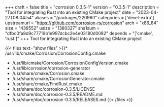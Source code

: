 +++
draft = false
title = "corrosion 0.3.5-1"
version = "0.3.5-1"
description = "Tool for integrating Rust into an existing CMake project"
date = "2023-04-27T08:04:54"
aliases = "/packages/220960"
categories = ['devel-extra']
upstreamurl = "https://github.com/corrosion-rs/corrosion"
arch = "x86_64"
size = "439552"
usize = "1380327"
sha1sum = "dfbc0fa8d9c77719b1e997dcbc2e4e03180d0082"
depends = "['cmake', 'rust']"
+++
Tool for integrating Rust into an existing CMake project

{{< files text="show files" >}}* /usr/lib/cmake/Corrosion/CorrosionConfig.cmake
* /usr/lib/cmake/Corrosion/CorrosionConfigVersion.cmake
* /usr/lib/corrosion/corrosion-generator
* /usr/share/cmake/Corrosion.cmake
* /usr/share/cmake/CorrosionGenerator.cmake
* /usr/share/cmake/FindRust.cmake
* /usr/share/doc/corrosion-0.3.5/LICENSE
* /usr/share/doc/corrosion-0.3.5/README.md
* /usr/share/doc/corrosion-0.3.5/RELEASES.md
{{< /files >}}
